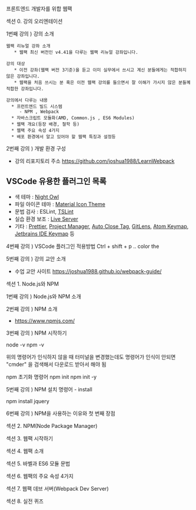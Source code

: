 프론트엔드 개발자를 위합 웹팩

섹션 0. 강의 오리엔테이션

1번째 강의 ) 강의 소개

    웹팩 리뉴얼 강좌 소개
       * 웹팩 최신 버전인 v4.41을 다루는 웹팩 리뉴얼 강좌입니다.

    강의 대상
       * 이전 강좌(웹팩 버전 3기준)을 듣고 이미 실무에서 쓰시고 계신 분들에게는 적합하지 않은 강좌입니다.
       * 웹팩을 처음 쓰시는 분 혹은 이전 웹팩 강의를 들으면서 잘 이해가 가시지 않은 분들꼐 적합한 강좌입니다.

    강의에서 다루는 내용
      * 프런트엔드 빌드 시스템 
         - NPM , Webpack  
      * 자바스크립트 모듈화(AMD, Common.js , ES6 Modules)
      * 웹팩 개요(등장 배경, 철학 등)
      * 웹팩 주요 속성 4가지
      * 배포 환경에서 알고 있어야 할 웹팩 특징과 설정등

2번째 강의 ) 개발 환경 구성 

- 강의 리포지토리 주소
https://github.com/joshua1988/LearnWebpack

## VSCode 유용한 플러그인 목록

- 색 테마 : [Night Owl](https://marketplace.visualstudio.com/items?itemName=sdras.night-owl)
- 파일 아이콘 테마 : [Material Icon Theme](https://marketplace.visualstudio.com/items?itemName=PKief.material-icon-theme)
- 문법 검사 : ESLint, [TSLint](https://marketplace.visualstudio.com/items?itemName=eg2.tslint)
- 실습 환경 보조 : [Live Server](https://marketplace.visualstudio.com/items?itemName=ritwickdey.LiveServer)
- 기타 : [Prettier](https://marketplace.visualstudio.com/items?itemName=esbenp.prettier-vscode), [Project Manager](https://marketplace.visualstudio.com/items?itemName=alefragnani.project-manager), [Auto Close Tag](https://marketplace.visualstudio.com/items?itemName=formulahendry.auto-close-tag), [GitLens](https://marketplace.visualstudio.com/items?itemName=eamodio.gitlens), [Atom Keymap](https://marketplace.visualstudio.com/items?itemName=ms-vscode.atom-keybindings), [Jetbrains IDE Keymap](https://marketplace.visualstudio.com/items?itemName=isudox.vscode-jetbrains-keybindings) 등


4번째 강의 ) VSCode 플러그인 적용방법
Ctrl + shift + p .. color the

5번째 강의 ) 강의 교안 소개

- 수업 교안 사이트 
https://joshua1988.github.io/webpack-guide/

섹션 1. Node.js와 NPM

1번째 강의 ) Node.js와 NPM 소개

2번째 강의 ) NPM 소개 

- https://www.npmjs.com/

3번째 강의 ) NPM 시작하기 

node -v
npm -v

위의 명령어가 인식하지 않을 때 터미널을 변경했는데도 명령어가 인식이 안되면
"cmder" 을 검색해서  다운로드 받아서 해야 됨

npm 초기화 명령어 
npm init 
npm init -y

5번째 강의 ) NPM 설치 명령어 - install

npm install jquery

6번째 강의 ) NPM을 사용하는 이유와 첫 번째 장점 



섹션 2. NPM(Node Package Manager)

섹션 3. 웹팩 시작하기


섹션 4. 웹팩 소개


섹션 5. 바벨과 ES6 모듈 문법

섹션 6. 웹팩의 주요 속성 4가지

섹션 7. 웹팩 데브 서버(Webpack Dev Server)

섹션 8. 실전 퀴즈